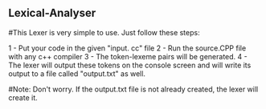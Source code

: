 ## Lexical-Analyser

#This  Lexer is very simple to use. Just follow these steps:

1 - Put your code in the given "input. cc" file
2 - Run the source.CPP file with any c++ compiler
3 - The token-lexeme pairs will be generated. 
4 - The lexer will output these tokens on the console screen and will write its output to a  file called "output.txt" as well.

#Note: Don't worry. If the output.txt file is not already created, the lexer will create it.

